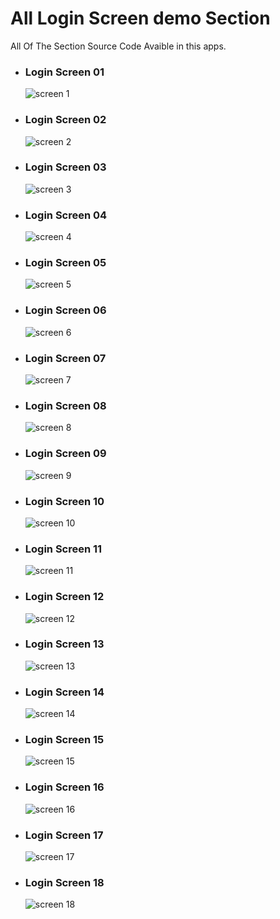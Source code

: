 # All Login Screen demo Section

All Of The Section Source Code Avaible in this apps.

* <h3>Login Screen 01 </h3>

     ![screen 1](https://user-images.githubusercontent.com/67133203/128143524-721acb7f-13e9-4cc3-8433-dd40d137806a.jpeg)
     

* <h3>Login Screen 02</h3>

     ![screen 2](https://user-images.githubusercontent.com/67133203/128401430-3026892a-aa06-447b-b5ac-276a02e7b178.jpeg)
     

* <h3>Login Screen 03</h3>

     ![screen 3](https://user-images.githubusercontent.com/67133203/128401530-bfbf6ae6-4643-401e-89a8-ef09121dd4f8.jpeg)
     

* <h3>Login Screen 04</h3>

     ![screen 4](https://user-images.githubusercontent.com/67133203/128401616-e915ca0c-7920-4a9d-8747-dae4e31a8251.jpeg)
     
     
* <h3>Login Screen 05</h3>

     ![screen 5](https://user-images.githubusercontent.com/67133203/130179366-6f12b9b0-76cf-4886-af0b-86fa2bd96cb4.jpg)
     
* <h3>Login Screen 06</h3>

     ![screen 6](https://user-images.githubusercontent.com/67133203/130179421-534a5972-ecc6-4c64-a5dc-d1499acd5dc2.jpg)

* <h3>Login Screen 07</h3>

     ![screen 7](https://user-images.githubusercontent.com/67133203/130179432-52690d3f-4f32-4952-8b2c-5e0d00329627.jpg)

* <h3>Login Screen 08</h3>
 
     ![screen 8](https://user-images.githubusercontent.com/67133203/130179436-0c55ea7a-711f-42ea-861f-31da95bac6c0.jpg)

* <h3>Login Screen 09</h3>


     ![screen 9](https://user-images.githubusercontent.com/67133203/130179442-42242b33-1d77-48f8-beb2-010138917af1.jpg)

* <h3>Login Screen 10</h3>


     ![screen 10](https://user-images.githubusercontent.com/67133203/130179450-81ba4a6d-88c4-4b6a-9364-a3e714c9527c.jpg)

* <h3>Login Screen 11</h3>


     ![screen 11](https://user-images.githubusercontent.com/67133203/130179454-c9f93d41-92fe-480a-b65b-bcbb6f60d29c.jpg)

* <h3>Login Screen 12</h3>


     ![screen 12](https://user-images.githubusercontent.com/67133203/130179456-0a352a4b-6c09-4b3f-afd7-44f6afd90fbf.jpg)

* <h3>Login Screen 13</h3>


     ![screen 13](https://user-images.githubusercontent.com/67133203/130179464-c582a208-a444-4524-994a-aa1b1dfdf7c2.jpg)

* <h3>Login Screen 14</h3>


     ![screen 14](https://user-images.githubusercontent.com/67133203/130179468-a6d1755a-2571-43ca-8864-4feed46c9590.jpg)

* <h3>Login Screen 15</h3>


     ![screen 15](https://user-images.githubusercontent.com/67133203/130179474-7cac0991-0296-4ffc-b31c-d85d4630953a.jpg)

* <h3>Login Screen 16</h3>


     ![screen 16](https://user-images.githubusercontent.com/67133203/130179477-ff9475e8-7f22-45c0-9052-ca4d82a71c65.jpg)

* <h3>Login Screen 17</h3>


     ![screen 17](https://user-images.githubusercontent.com/67133203/130179480-a098007e-9f4b-423b-bc44-f22002c58cc9.jpg)

* <h3>Login Screen 18</h3>
 
     ![screen 18](https://user-images.githubusercontent.com/67133203/130179487-f242ef80-9798-461a-b246-86a9b6d60e5d.jpg)

